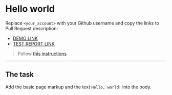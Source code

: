 # Hello world

Replace `<your_account>` with your Github username and copy the links to Pull Request description:

- [DEMO LINK](https://Nazar-Cheredaryk.github.io/layout_hello-world/)
- [TEST REPORT LINK](https://Nazar-Cheredaryk.github.io/layout_hello-world/report/html_report/)

> Follow [this instructions](https://mate-academy.github.io/layout_task-guideline/#how-to-solve-the-layout-tasks-on-github)

---

## The task

Add the basic page markup and the text `Hello, world!` into the body.
